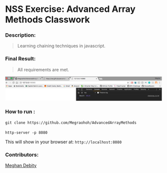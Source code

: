 # NSS Exercise: Advanced Array Methods Classwork

### Description:
> Learning chaining techniques in javascript. 

### Final Result:
> All requirements are met.  

![Card Screenshot](https://raw.githubusercontent.com/Megraohoh/AdvancedArrayMethods/classwork/screenshot/Screen%20Shot%202017-04-02%20at%209.20.10%20PM.png)

### How to run :
```
git clone https://github.com/Megraohoh/AdvancedArrayMethods

http-server -p 8080
```

This will show in your browser at:
`http://localhost:8080`

### Contributors:
[Meghan Debity](https://github.com/Megraohoh)